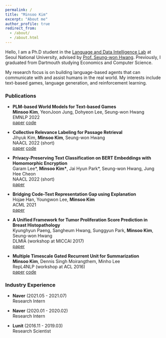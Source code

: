 ```yaml
---
permalink: /
title: "Minsoo Kim"
excerpt: "About me"
author_profile: true
redirect_from: 
  - /about/
  - /about.html
---
```


Hello, I am a Ph.D student in the [Language and Data Intelligence Lab](https://ldilab-snu.notion.site/) at Seoul National University, advised by [Prof. Seung-won Hwang](https://seungwonh.github.io/). Previously, I graduated from Dartmouth studying Economics and Computer Science.

My research focus is on building language-based agents that can communicate with and assist humans in the real world. My interests include text-based games, language generation, and reinforcement learning.

### Publications
- **PLM-based World Models for Text-based Games** <br/>
**Minsoo Kim**, YeonJoon Jung, Dohyeon Lee, Seung-won Hwang <br/>
EMNLP 2022 <br/>
<a class="code" href="https://github.com/mnskim/awm-bart">paper</a>
<a class="code" href="https://github.com/mnskim/awm-bart">code</a>

- **Collective Relevance Labeling for Passage Retrieval** <br/>
Jihyuk Kim, **Minsoo Kim**, Seung-won Hwang <br/>
NAACL 2022 (short) <br/>
<a class="code" href="https://arxiv.org/abs/2205.03273">paper</a>
<a class="code" href="https://github.com/jihyukkim-nlp">code</a>

- **Privacy-Preserving Text Classification on BERT Embeddings with Homomorphic Encryption** <br/>
Garam Lee\*, **Minsoo Kim\***, Jai Hyun Park\*, Seung-won Hwang, Jung Hee Cheon <br/>
NAACL 2022 (short) <br/>
<a class="code" href="https://arxiv.org/abs/2210.02574">paper</a>

- **Bridging Code-Text Representation Gap using Explanation** <br/>
Hojae Han, Youngwon Lee, **Minsoo Kim** <br/>
ACML 2021 <br/>
<a class="code" href="https://proceedings.mlr.press/v157/han21a.html">paper</a>

- **A Unified Framework for Tumor Proliferation Score Prediction in Breast Histopathology** <br/>
Kyunghyun Paeng, Sangheum Hwang, Sunggyun Park, **Minsoo Kim**, Seung-won Hwang <br/>
DLMIA (workshop at MICCAI 2017) <br/>
<a class="code" href="https://arxiv.org/abs/1612.07180">paper</a>

- **Multiple Timescale Gated Recurrent Unit for Summarization** <br/>
**Minsoo Kim**, Dennis Singh Moirangthem, Minho Lee <br/>
RepL4NLP (workshop at ACL 2016) <br/>
<a class="code" href="https://arxiv.org/abs/1607.00718">paper</a>
<a class="code" href="https://github.com/dennissm/mtgru">code</a>

### Industry Experience
- **Naver** (2021.05 - 2021.07) <br/>
Research Intern

- **Naver** (2020.01 - 2020.02) <br/>
Research Intern

- **Lunit** (2016.11 - 2019.03) <br/>
Research Scientist

